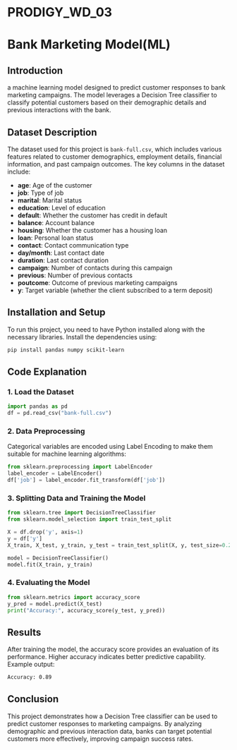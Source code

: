 # PRODIGY_WD_03

# Bank Marketing Model(ML)

## Introduction
a machine learning model designed to predict customer responses to bank marketing campaigns. The model leverages a Decision Tree classifier to classify potential customers based on their demographic details and previous interactions with the bank.

## Dataset Description
The dataset used for this project is `bank-full.csv`, which includes various features related to customer demographics, employment details, financial information, and past campaign outcomes. The key columns in the dataset include:

- **age**: Age of the customer
- **job**: Type of job
- **marital**: Marital status
- **education**: Level of education
- **default**: Whether the customer has credit in default
- **balance**: Account balance
- **housing**: Whether the customer has a housing loan
- **loan**: Personal loan status
- **contact**: Contact communication type
- **day/month**: Last contact date
- **duration**: Last contact duration
- **campaign**: Number of contacts during this campaign
- **previous**: Number of previous contacts
- **poutcome**: Outcome of previous marketing campaigns
- **y**: Target variable (whether the client subscribed to a term deposit)

## Installation and Setup
To run this project, you need to have Python installed along with the necessary libraries. Install the dependencies using:

```bash
pip install pandas numpy scikit-learn
```

## Code Explanation

### 1. Load the Dataset

```python
import pandas as pd
df = pd.read_csv("bank-full.csv")
```

### 2. Data Preprocessing
Categorical variables are encoded using Label Encoding to make them suitable for machine learning algorithms:

```python
from sklearn.preprocessing import LabelEncoder
label_encoder = LabelEncoder()
df['job'] = label_encoder.fit_transform(df['job'])
```

### 3. Splitting Data and Training the Model

```python
from sklearn.tree import DecisionTreeClassifier
from sklearn.model_selection import train_test_split

X = df.drop('y', axis=1)
y = df['y']
X_train, X_test, y_train, y_test = train_test_split(X, y, test_size=0.2, random_state=42)

model = DecisionTreeClassifier()
model.fit(X_train, y_train)
```

### 4. Evaluating the Model

```python
from sklearn.metrics import accuracy_score
y_pred = model.predict(X_test)
print("Accuracy:", accuracy_score(y_test, y_pred))
```

## Results
After training the model, the accuracy score provides an evaluation of its performance. Higher accuracy indicates better predictive capability. Example output:

```bash
Accuracy: 0.89
```

## Conclusion
This project demonstrates how a Decision Tree classifier can be used to predict customer responses to marketing campaigns. By analyzing demographic and previous interaction data, banks can target potential customers more effectively, improving campaign success rates. 




